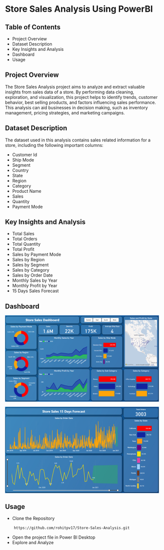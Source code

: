 # Store Sales Analysis Using PowerBI

## Table of Contents
- Project Overview
- Dataset Description
- Key Insights and Analysis
- Dashboard
- Usage

## Project Overview
The Store Sales Analysis project aims to analyze and extract valuable insights from sales data of a store. By performing data cleaning, exploration, and visualization, this project helps to identify trends, customer behavior, best selling products, and factors influencing sales performance. This analysis can aid businesses in decision making, such as inventory management, pricing strategies, and marketing campaigns.

## Dataset Description
The dataset used in this analysis contains sales related information for a store, including the following important columns:
- Customer Id
- Ship Mode
- Segment
- Country
- State
- Region
- Category 
- Product Name
- Sales
- Quantity
- Payment Mode

## Key Insights and Analysis
- Total Sales
- Total Orders
- Total Quantity
- Total Profit
- Sales by Payment Mode
- Sales by Region
- Sales by Segment
- Sales by Category
- Sales by Order Date
- Monthly Sales by Year
- Monthly Profit by Year
- 15 Days Sales Forecast

## Dashboard
![Dashboard](https://github.com/rohitpv17/Store-Sales-Analysis/blob/main/Dashboard%201.png)

![Dashboard](https://github.com/rohitpv17/Store-Sales-Analysis/blob/main/Dashboard%202.png)

## Usage
- Clone the Repository
```Bash
    https://github.com/rohitpv17/Store-Sales-Analysis.git
```
- Open the project file in Power BI Desktop
- Explore and Analyze

